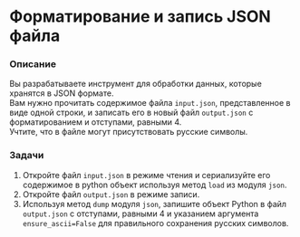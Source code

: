 # Форматирование и запись JSON файла

### Описание

Вы разрабатываете инструмент для обработки данных, которые хранятся в JSON формате.  
Вам нужно прочитать содержимое файла `input.json`, представленное в виде одной строки, и записать его в новый файл `output.json` с форматированием и отступами, равными 4.  
Учтите, что в файле могут присутствовать русские символы.

### Задачи

1. Откройте файл `input.json` в режиме чтения и сериализуйте его содержимое в python объект используя метод `load` из модуля `json`.
2. Откройте файл `output.json` в режиме записи.
3. Используя метод `dump` модуля `json`, запишите объект Python в файл `output.json` с отступами, равными 4 и указанием аргумента `ensure_ascii=False` для правильного сохранения русских символов.
